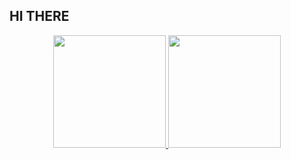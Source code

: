 ## HI THERE
<div align="center">
  <a href="https://github.com/Dimitriezarel">
  <img height="180em" src="https://github-readme-stats.vercel.app/api username=Dimitriezarel&show_icons=true&theme=midnight-purple&include_all_commits=true&count_private=true"/>
  <img height="180em" src="https://github-readme-stats.vercel.app/api/top-langs/?username=Dimitriezarel&layout=compact&langs_count=7&theme=midnight-purple"/>
</div>
